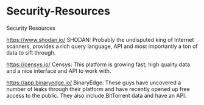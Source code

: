 # Security-Resources
Security Resources

https://www.shodan.io/ SHODAN: Probably the undisputed king of Internet scanners, provides a rich query language, API and most importantly a ton of data to sift through.

https://censys.io/ Censys: This platform is growing fast; high quality data and a nice interface and API to work with.

https://app.binaryedge.io/ BinaryEdge: These guys have uncovered a number of leaks through their platform and have recently opened up free access to the public. They also include BitTorrent data and have an API.
